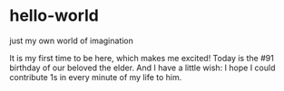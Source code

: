 # hello-world
just my own world of imagination

It is my first time to be here, which makes me excited!
Today is the #91 birthday of our beloved the elder. And I have a little wish:
I hope I could contribute 1s in every minute of my life to him.
